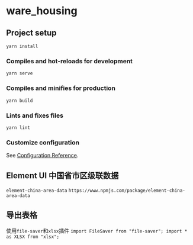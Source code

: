 # ware_housing

## Project setup

```
yarn install
```

### Compiles and hot-reloads for development

```
yarn serve
```

### Compiles and minifies for production

```
yarn build
```

### Lints and fixes files

```
yarn lint
```

### Customize configuration

See [Configuration Reference](https://cli.vuejs.org/config/).

## Element UI 中国省市区级联数据

`element-china-area-data`
`https://www.npmjs.com/package/element-china-area-data`

## 导出表格

使用`file-saver`和`xlsx`插件
`import FileSaver from "file-saver";
import * as XLSX from "xlsx";`
